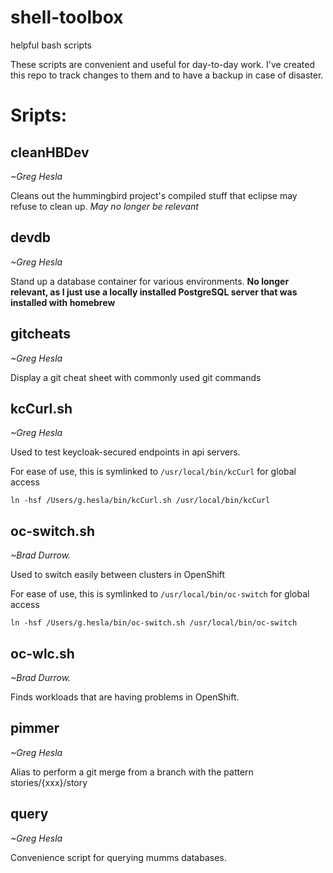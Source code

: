 # shell-toolbox
helpful bash scripts

These scripts are convenient and useful for day-to-day work. I've created this repo to track changes to them and to have a backup in case of disaster.

# Sripts:

## cleanHBDev
*~Greg Hesla*

Cleans out the hummingbird project's compiled stuff that eclipse may refuse to clean up.
*May no longer be relevant*

## devdb
*~Greg Hesla*

Stand up a database container for various environments.
**No longer relevant, as I just use a locally installed PostgreSQL server that was installed with homebrew**

## gitcheats
*~Greg Hesla*

Display a git cheat sheet with commonly used git commands

## kcCurl.sh
*~Greg Hesla*

Used to test keycloak-secured endpoints in api servers.

For ease of use, this is symlinked to `/usr/local/bin/kcCurl` for global access
```
ln -hsf /Users/g.hesla/bin/kcCurl.sh /usr/local/bin/kcCurl
```

## oc-switch.sh
*~Brad Durrow.*

Used to switch easily between clusters in OpenShift

For ease of use, this is symlinked to `/usr/local/bin/oc-switch` for global access
```
ln -hsf /Users/g.hesla/bin/oc-switch.sh /usr/local/bin/oc-switch
```

## oc-wlc.sh
*~Brad Durrow.*

Finds workloads that are having problems in OpenShift.

## pimmer
*~Greg Hesla*

Alias to perform a git merge from a branch with the pattern stories/{xxx}/story

## query
*~Greg Hesla*

Convenience script for querying mumms databases.
